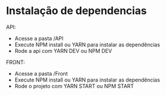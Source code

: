 # Instalação de dependencias

API:
  - Acesse a pasta /API
  - Execute NPM install ou YARN para instalar as dependências
  - Rode a api com YARN DEV ou NPM DEV

FRONT: 
  - Acesse a pasta /Front
  - Execute NPM install ou YARN para instalar as dependências
  - Rode o projeto com YARN START ou NPM START